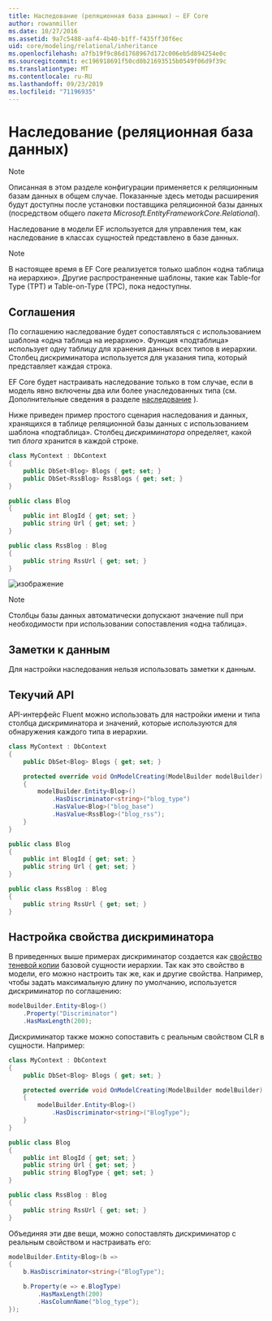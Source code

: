 ```yaml
---
title: Наследование (реляционная база данных) — EF Core
author: rowanmiller
ms.date: 10/27/2016
ms.assetid: 9a7c5488-aaf4-4b40-b1ff-f435ff30f6ec
uid: core/modeling/relational/inheritance
ms.openlocfilehash: a7fb19f9c86d1768967d172c006eb5d894254e0c
ms.sourcegitcommit: ec196918691f50cd0b21693515b0549f06d9f39c
ms.translationtype: MT
ms.contentlocale: ru-RU
ms.lasthandoff: 09/23/2019
ms.locfileid: "71196935"
---
```

# <a name="inheritance-relational-database"></a>Наследование (реляционная база данных)

> [!NOTE]  
> Описанная в этом разделе конфигурации применяется к реляционным базам данных в общем случае. Показанные здесь методы расширения будут доступны после установки поставщика реляционной базы данных (посредством общего *пакета Microsoft.EntityFrameworkCore.Relational*).

Наследование в модели EF используется для управления тем, как наследование в классах сущностей представлено в базе данных.

> [!NOTE]  
> В настоящее время в EF Core реализуется только шаблон «одна таблица на иерархию». Другие распространенные шаблоны, такие как Table-for Type (TPT) и Table-on-Type (TPC), пока недоступны.

## <a name="conventions"></a>Соглашения

По соглашению наследование будет сопоставляться с использованием шаблона «одна таблица на иерархию». Функция «подтаблица» использует одну таблицу для хранения данных всех типов в иерархии. Столбец дискриминатора используется для указания типа, который представляет каждая строка.

EF Core будет настраивать наследование только в том случае, если в модель явно включены два или более унаследованных типа (см. Дополнительные сведения в разделе [наследование](../inheritance.md) ).

Ниже приведен пример простого сценария наследования и данных, хранящихся в таблице реляционной базы данных с использованием шаблона «подтаблица». Столбец *дискриминатора* определяет, какой тип *блога* хранится в каждой строке.

<!-- [!code-csharp[Main](samples/core/relational/Modeling/Conventions/InheritanceDbSets.cs)] -->
``` csharp
class MyContext : DbContext
{
    public DbSet<Blog> Blogs { get; set; }
    public DbSet<RssBlog> RssBlogs { get; set; }
}

public class Blog
{
    public int BlogId { get; set; }
    public string Url { get; set; }
}

public class RssBlog : Blog
{
    public string RssUrl { get; set; }
}
```

![изображение](_static/inheritance-tph-data.png)

>[!NOTE]
> Столбцы базы данных автоматически допускают значение null при необходимости при использовании сопоставления «одна таблица».

## <a name="data-annotations"></a>Заметки к данным

Для настройки наследования нельзя использовать заметки к данным.

## <a name="fluent-api"></a>Текучий API

API-интерфейс Fluent можно использовать для настройки имени и типа столбца дискриминатора и значений, которые используются для обнаружения каждого типа в иерархии.

<!-- [!code-csharp[Main](samples/core/relational/Modeling/FluentAPI/InheritanceTPHDiscriminator.cs?highlight=7,8,9,10)] -->
``` csharp
class MyContext : DbContext
{
    public DbSet<Blog> Blogs { get; set; }

    protected override void OnModelCreating(ModelBuilder modelBuilder)
    {
        modelBuilder.Entity<Blog>()
            .HasDiscriminator<string>("blog_type")
            .HasValue<Blog>("blog_base")
            .HasValue<RssBlog>("blog_rss");
    }
}

public class Blog
{
    public int BlogId { get; set; }
    public string Url { get; set; }
}

public class RssBlog : Blog
{
    public string RssUrl { get; set; }
}
```

## <a name="configuring-the-discriminator-property"></a>Настройка свойства дискриминатора

В приведенных выше примерах дискриминатор создается как [свойство теневой копии](xref:core/modeling/shadow-properties) базовой сущности иерархии. Так как это свойство в модели, его можно настроить так же, как и другие свойства. Например, чтобы задать максимальную длину по умолчанию, используется дискриминатор по соглашению:

```C#
modelBuilder.Entity<Blog>()
    .Property("Discriminator")
    .HasMaxLength(200);
```

Дискриминатор также можно сопоставить с реальным свойством CLR в сущности. Например:
```C#
class MyContext : DbContext
{
    public DbSet<Blog> Blogs { get; set; }

    protected override void OnModelCreating(ModelBuilder modelBuilder)
    {
        modelBuilder.Entity<Blog>()
            .HasDiscriminator<string>("BlogType");
    }
}

public class Blog
{
    public int BlogId { get; set; }
    public string Url { get; set; }
    public string BlogType { get; set; }
}

public class RssBlog : Blog
{
    public string RssUrl { get; set; }
}
```

Объединяя эти две вещи, можно сопоставлять дискриминатор с реальным свойством и настраивать его:
```C#
modelBuilder.Entity<Blog>(b =>
{
    b.HasDiscriminator<string>("BlogType");

    b.Property(e => e.BlogType)
        .HasMaxLength(200)
        .HasColumnName("blog_type");
});
```
